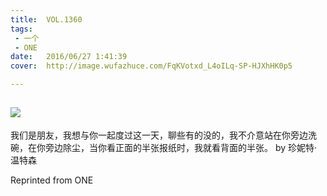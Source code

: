 ```yaml
---
title:	VOL.1360
tags:
 - 一个
 - ONE
date:	2016/06/27 1:41:39
cover:	http://image.wufazhuce.com/FqKVotxd_L4oILq-SP-HJXhHK0p5

---
```

![](http://image.wufazhuce.com/FqKVotxd_L4oILq-SP-HJXhHK0p5)
---

我们是朋友，我想与你一起度过这一天，聊些有的没的，我不介意站在你旁边洗碗，在你旁边除尘，当你看正面的半张报纸时，我就看背面的半张。 by 珍妮特·温特森
 
Reprinted from ONE
